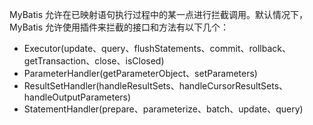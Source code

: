MyBatis 允许在已映射语句执行过程中的某一点进行拦截调用。默认情况下，MyBatis 允许使用插件来拦截的接口和方法有以下几个：

* Executor(update、query、flushStatements、commit、rollback、getTransaction、close、isClosed)
* ParameterHandler(getParameterObject、setParameters)
* ResultSetHandler(handleResultSets、handleCursorResultSets、handleOutputParameters)
* StatementHandler(prepare、parameterize、batch、update、query)

